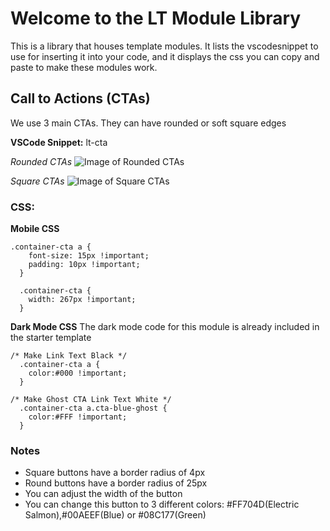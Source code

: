 # Welcome to the LT Module Library

This is a library that houses template modules. It lists the vscodesnippet to use for inserting it into your code, and it displays the css you can copy and paste to make these modules work.

## Call to Actions (CTAs)
We use 3 main CTAs. They can have rounded or soft square edges

**VSCode Snippet:** lt-cta

_Rounded CTAs_
![Image of Rounded CTAs](https://s3.amazonaws.com/marketing.lendingtree.com/email/module-library/lt-cta-round.png)

_Square CTAs_
![Image of Square CTAs](https://s3.amazonaws.com/marketing.lendingtree.com/email/module-library/lt-cta-square.png)




### CSS:
**Mobile CSS**
```
.container-cta a {
    font-size: 15px !important;
    padding: 10px !important;
  }

  .container-cta {
    width: 267px !important;
  }

```

**Dark Mode CSS**
The dark mode code for this module is already included in the starter template
```
/* Make Link Text Black */
  .container-cta a {
    color:#000 !important;
  }

/* Make Ghost CTA Link Text White */
  .container-cta a.cta-blue-ghost {
    color:#FFF !important;
  }
```

### Notes
- Square buttons have a border radius of 4px
- Round buttons have a border radius of 25px
- You can adjust the width of the button
- You can change this button to 3 different colors: #FF704D(Electric Salmon),#00AEEF(Blue) or #08C177(Green)
